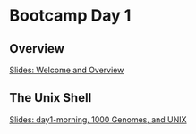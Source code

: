 # Bootcamp Day 1

## Overview

[Slides: Welcome and Overview](https://docs.google.com/presentation/d/1SWoq_Tcm8KzrMar3h0q94zTXSx8mhJZt48CW0nS9Qvg/edit?usp=sharing)

## The Unix Shell

[Slides: day1-morning, 1000 Genomes, and UNIX](https://docs.google.com/presentation/d/1ajY-xOQA9IVuB9wwxLui9UDKDKnlX3lxbo9un7XFjbE)

<!--
## Lunch Assignment: Exploring Biological Data Files

[Lunch Assignment](https://bxlab.github.io/cmdb-quantbio/assignments/bootcamp/unix_biodata_exploration/assignment/)

## Program Documentation, Online Resources, and Debugging

[Lecture Notes](https://bxlab.github.io/cmdb-quantbio/assignments/bootcamp/bedtools_genome_arithmetic/slides_asynchronous_or_livecoding_resources)

## Homework Assignment: Genome Arithmetic

[Homework Assignment](https://bxlab.github.io/cmdb-quantbio/assignments/bootcamp/unix_biodata_exploration/assignment/)

## Daily Reflection

Please fill out [this google form](https://forms.gle/kPy6BiZDb9SQfSsW7) this evening after class.

-->
